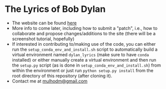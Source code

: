 # The Lyrics of Bob Dylan

- The website can be found [here](http://mulhod.github.io/bob_dylan_lyrics/index.html)
- More info to come later, including how to submit a "patch", i.e., how to collaborate and propose changes/additions to the site (there will be a screenshot tutorial, hopefully)
- If interested in contributing to/making use of the code, you can either run the `setup_conda_env_and_install.sh` script to automatically build a virtual environment named `dylan_lyrics` (make sure to have `conda` installed) or either manually create a virtual environment and then run the `setup.py` script (as is done in `setup_conda_env_and_install.sh`) from within the environment or just run `python setup.py install` from the root directory of this repository (after cloning it).
- Contact me at [mulhodm@gmail.com](mailto:mulhodm@gmail.com)
